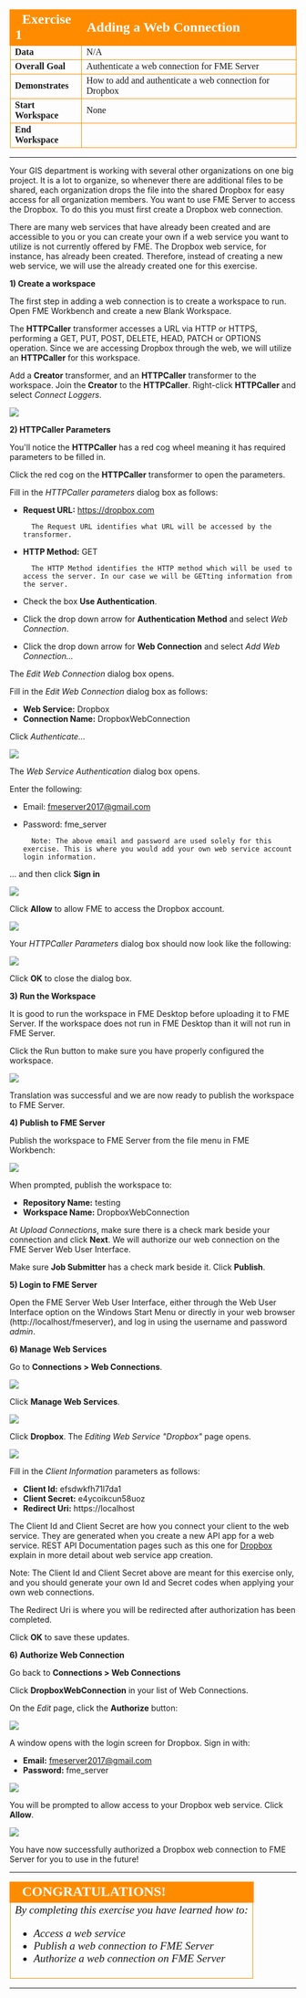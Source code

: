 <!--Exercise Section-->

<table style="border-spacing: 0px;border-collapse: collapse;font-family:serif">
<tr>
<td width=25% style="vertical-align:middle;background-color:darkorange;border: 2px solid darkorange">
<i class="fa fa-cogs fa-lg fa-pull-left fa-fw" style="color:white;padding-right: 12px;vertical-align:text-top"></i>
<span style="color:white;font-size:x-large;font-weight: bold">Exercise 1</span>
</td>
<td style="border: 2px solid darkorange;background-color:darkorange;color:white">
<span style="color:white;font-size:x-large;font-weight: bold">Adding a Web Connection</span>
</td>
</tr>

<tr>
<td style="border: 1px solid darkorange; font-weight: bold">Data</td>
<td style="border: 1px solid darkorange">N/A</td>
</tr>

<tr>
<td style="border: 1px solid darkorange; font-weight: bold">Overall Goal</td>
<td style="border: 1px solid darkorange">Authenticate a web connection for FME Server</td>
</tr>

<tr>
<td style="border: 1px solid darkorange; font-weight: bold">Demonstrates</td>
<td style="border: 1px solid darkorange">How to add and authenticate a web connection for Dropbox</td>
</tr>

<tr>
<td style="border: 1px solid darkorange; font-weight: bold">Start Workspace</td>
<td style="border: 1px solid darkorange">None</td>
</tr>

<tr>
<td style="border: 1px solid darkorange; font-weight: bold">End Workspace</td>
<td style="border: 1px solid darkorange"></td>
</tr>

</table>

---

Your GIS department is working with several other organizations on one big project. It is a lot to organize, so whenever there are additional files to be shared, each organization drops the file into the shared Dropbox for easy access for all organization members. You want to use FME Server to access the Dropbox. To do this you must first create a Dropbox web connection.

There are many web services that have already been created and are accessible to you or you can create your own if a web service you want to utilize is not currently offered by FME. The Dropbox web service, for instance, has already been created. Therefore, instead of creating a new web service, we will use the already created one for this exercise.

**1) Create a workspace**

The first step in adding a web connection is to create a workspace to run. Open FME Workbench and create a new Blank Workspace.

The **HTTPCaller** transformer accesses a URL via HTTP or HTTPS, performing a GET, PUT, POST, DELETE, HEAD, PATCH or OPTIONS operation. Since we are accessing Dropbox through the web, we will utilize an **HTTPCaller** for this workspace.

Add a **Creator** transformer, and an **HTTPCaller** transformer to the workspace. Join the **Creator** to the **HTTPCaller**. Right-click **HTTPCaller** and select *Connect Loggers*.

![](./Images/5.401.WebConnectionsWorkbench.png)

**2) HTTPCaller Parameters**

You'll notice the **HTTPCaller** has a red cog wheel meaning it has required parameters to be filled in.

Click the red cog on the **HTTPCaller** transformer to open the parameters.

Fill in the *HTTPCaller parameters* dialog box as follows:

- **Request URL:** https://dropbox.com

		The Request URL identifies what URL will be accessed by the transformer.
- **HTTP Method:** GET

		The HTTP Method identifies the HTTP method which will be used to access the server. In our case we will be GETting information from the server.
- Check the box **Use Authentication**.
- Click the drop down arrow for **Authentication Method** and select *Web Connection*.
- Click the drop down arrow for **Web Connection** and select *Add Web Connection...*

The *Edit Web Connection* dialog box opens.

Fill in the *Edit Web Connection* dialog box as follows:

- **Web Service:** Dropbox
- **Connection Name:** DropboxWebConnection

Click *Authenticate...*

![](./Images/5.402.AuthenticateConnection.png)

The *Web Service Authentication* dialog box opens.

Enter the following:

- Email: fmeserver2017@gmail.com
- Password: fme_server

		Note: The above email and password are used solely for this exercise. This is where you would add your own web service account login information.

... and then click **Sign in**

![](./Images/5.403.Login.png)

Click **Allow** to allow FME to access the Dropbox account.

![](./Images/5.404.FMEAccess.png)

Your *HTTPCaller Parameters* dialog box should now look like the following:

![](./Images/5.405.HTTPCallerParameters.png)

Click **OK** to close the dialog box.

**3) Run the Workspace**

It is good to run the workspace in FME Desktop before uploading it to FME Server. If the workspace does not run in FME Desktop than it will not run in FME Server.

Click the Run button to make sure you have properly configured the workspace.

![](./Images/5.406.RunButton.png)

Translation was successful and we are now ready to publish the workspace to FME Server.

**4) Publish to FME Server**

Publish the workspace to FME Server from the file menu in FME Workbench:

![](./Images/5.407.publishToServer.png)

When prompted, publish the workspace to:

- **Repository Name:** testing
- **Workspace Name:** DropboxWebConnection

At *Upload Connections*, make sure there is a check mark beside your connection and click **Next**. We will authorize our web connection on the FME Server Web User Interface.

Make sure **Job Submitter** has a check mark beside it. Click **Publish**.

**5) Login to FME Server**

Open the FME Server Web User Interface, either through the Web User Interface option on the Windows Start Menu or directly in your web browser (http://localhost/fmeserver), and log in using the username and password *admin*.

**6) Manage Web Services**

Go to **Connections &gt; Web Connections**.

![](./Images/5.409.WebConnectionsPage.png)

Click **Manage Web Services**.

![](./Images/5.416.ManageServices.png)

Click **Dropbox**. The *Editing Web Service "Dropbox"* page opens.

![](./Images/5.417.EditingWebServices.png)

Fill in the *Client Information* parameters as follows:

- **Client Id:** efsdwkfh71l7da1
- **Client Secret:** e4ycoikcun58uoz
- **Redirect Uri:** https://localhost

The Client Id and Client Secret are how you connect your client to the web service. They are generated when you create a new API app for a web service. REST API Documentation pages such as this one for [Dropbox](https://www.dropbox.com/developers) explain in more detail about web service app creation.

Note: The Client Id and Client Secret above are meant for this exercise only, and you should generate your own Id and Secret codes when applying your own web connections.

The Redirect Uri is where you will be redirected after authorization has been completed.

Click **OK** to save these updates.

**6) Authorize Web Connection**

Go back to **Connections &gt; Web Connections**



Click **DropboxWebConnection** in your list of Web Connections.

On the *Edit* page, click the **Authorize** button:

![](./Images/5.411.Authorize.png)

A window opens with the login screen for Dropbox. Sign in with: 

- **Email:** fmeserver2017@gmail.com 
- **Password:** fme_server

![](./Images/5.412.LoginWindow.png)

You will be prompted to allow access to your Dropbox web service. Click **Allow**.

![](./Images/5.413.AllowAccess.png)

You have now successfully authorized a Dropbox web connection to FME Server for you to use in the future!

---

<!--Exercise Congratulations Section--> 

<table style="border-spacing: 0px">
<tr>
<td style="vertical-align:middle;background-color:darkorange;border: 2px solid darkorange">
<i class="fa fa-thumbs-o-up fa-lg fa-pull-left fa-fw" style="color:white;padding-right: 12px;vertical-align:text-top"></i>
<span style="color:white;font-size:x-large;font-weight: bold;font-family:serif">CONGRATULATIONS!</span>
</td>
</tr>

<tr>
<td style="border: 1px solid darkorange">
<span style="font-family:serif; font-style:italic; font-size:larger">
By completing this exercise you have learned how to:
<br>
<ul><li>Access a web service</li>
<li>Publish a web connection to FME Server</li>
<li>Authorize a web connection on FME Server</li>
</ul>
</span>
</td>
</tr>
</table>

---